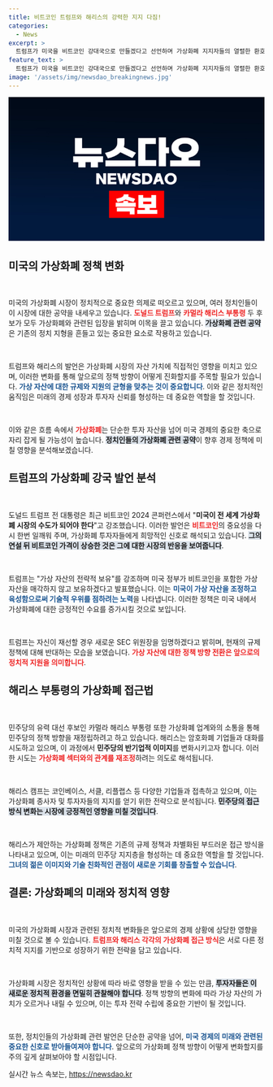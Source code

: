```yaml
---
title: 비트코인 트럼프와 해리스의 강력한 지지 다짐!
categories:
  - News
excerpt: >
  트럼프가 미국을 비트코인 강대국으로 만들겠다고 선언하며 가상화폐 지지자들의 열렬한 환호를 받았다. 반면 민주당 해리스는 업계와의 접촉을 통해 지지층 재건에 나섰다. 두 후보의 가상화폐 공약이 선거의 중심 이슈로 떠오르고 있다!
feature_text: >
  트럼프가 미국을 비트코인 강대국으로 만들겠다고 선언하며 가상화폐 지지자들의 열렬한 환호를 받았다. 반면 민주당 해리스는 업계와의 접촉을 통해 지지층 재건에 나섰다. 두 후보의 가상화폐 공약이 선거의 중심 이슈로 떠오르고 있다!
image: '/assets/img/newsdao_breakingnews.jpg'
---
```


<p><img src="/assets/img/newsdao_breakingnews.jpg" alt="cryptoinkorea 속보" /></p>

<h2 data-ke-size="size26">미국의 가상화폐 정책 변화</h2>

<p data-ke-size="size16">&nbsp;</p>

<p>미국의 가상화폐 시장이 정치적으로 중요한 의제로 떠오르고 있으며, 여러 정치인들이 이 시장에 대한 공약을 내세우고 있습니다. <b><span style="color: #ee2323;">도널드 트럼프</span></b>와 <b><span style="color: #ee2323;">카멀라 해리스 부통령</span></b> 두 후보가 모두 가상화폐와 관련된 입장을 밝히며 이목을 끌고 있습니다. <b><span style="background-color: #21538527;">가상화폐 관련 공약</span></b>은 기존의 정치 지형을 흔들고 있는 중요한 요소로 작용하고 있습니다. </p>

<p data-ke-size="size16">&nbsp;</p>

<p>트럼프와 해리스의 발언은 가상화폐 시장의 자산 가치에 직접적인 영향을 미치고 있으며, 이러한 변화를 통해 앞으로의 정책 방향이 어떻게 진화할지를 주목할 필요가 있습니다. <b><span style="color: #1a5490;">가상 자산에 대한 규제와 지원의 균형을 맞추는 것이 중요합니다</span></b>. 이와 같은 정치적인 움직임은 미래의 경제 성장과 투자자 신뢰를 형성하는 데 중요한 역할을 할 것입니다. </p>

<p data-ke-size="size16">&nbsp;</p>

<p>이와 같은 흐름 속에서 <b><span style="color: #ee2323;">가상화폐</span></b>는 단순한 투자 자산을 넘어 미국 경제의 중요한 축으로 자리 잡게 될 가능성이 높습니다. <b><span style="background-color: #21538527;">정치인들의 가상화폐 관련 공약</span></b>이 향후 경제 정책에 미칠 영향을 분석해보겠습니다.</p>

<h2 data-ke-size="size26">트럼프의 가상화폐 강국 발언 분석</h2>

<p data-ke-size="size16">&nbsp;</p>

<p>도널드 트럼프 전 대통령은 최근 비트코인 2024 콘퍼런스에서 "<b>미국이 전 세계 가상화폐 시장의 수도가 되어야 한다</b>"고 강조했습니다. 이러한 발언은 <b><span style="color: #ee2323;">비트코인</span></b>의 중요성을 다시 한번 일깨워 주며, 가상화폐 투자자들에게 희망적인 신호로 해석되고 있습니다. <b><span style="background-color: #21538527;">그의 연설 뒤 비트코인 가격이 상승한 것은 그에 대한 시장의 반응을 보여줍니다</span></b>.</p>

<p data-ke-size="size16">&nbsp;</p>

<p>트럼프는 "가상 자산의 전략적 보유"를 강조하며 미국 정부가 비트코인을 포함한 가상 자산을 매각하지 않고 보유하겠다고 발표했습니다. 이는 <b><span style="color: #1a5490;">미국이 가상 자산을 조정하고 육성함으로써 기술적 우위를 점하려는 노력</span></b>을 나타냅니다. 이러한 정책은 미국 내에서 가상화폐에 대한 긍정적인 수요를 증가시킬 것으로 보입니다.</p>

<p data-ke-size="size16">&nbsp;</p>

<p>트럼프는 자신이 재선할 경우 새로운 SEC 위원장을 임명하겠다고 밝히며, 현재의 규제 정책에 대해 반대하는 모습을 보였습니다. <b><span style="color: #ee2323;">가상 자산에 대한 정책 방향 전환은 앞으로의 정치적 지원을 의미합니다</span></b>.</p>

<h2 data-ke-size="size26">해리스 부통령의 가상화폐 접근법</h2>

<p data-ke-size="size16">&nbsp;</p>

<p>민주당의 유력 대선 후보인 카멀라 해리스 부통령 또한 가상화폐 업계와의 소통을 통해 민주당의 정책 방향을 재정립하려고 하고 있습니다. 해리스는 암호화폐 기업들과 대화를 시도하고 있으며, 이 과정에서 <b>민주당의 반기업적 이미지</b>를 변화시키고자 합니다. 이러한 시도는 <b><span style="color: #ee2323;">가상화폐 섹터와의 관계를 재조정</span></b>하려는 의도로 해석됩니다. </p>

<p data-ke-size="size16">&nbsp;</p>

<p>해리스 캠프는 코인베이스, 서클, 리플랩스 등 다양한 기업들과 접촉하고 있으며, 이는 가상화폐 종사자 및 투자자들의 지지를 얻기 위한 전략으로 분석됩니다. <b><span style="background-color: #21538527;">민주당의 접근 방식 변화는 시장에 긍정적인 영향을 미칠 것입니다</span></b>.</p>

<p data-ke-size="size16">&nbsp;</p>

<p>해리스가 제안하는 가상화폐 정책은 기존의 규제 정책과 차별화된 부드러운 접근 방식을 나타내고 있으며, 이는 미래의 민주당 지지층을 형성하는 데 중요한 역할을 할 것입니다. <b><span style="color: #1a5490;">그녀의 젊은 이미지와 기술 친화적인 관점이 새로운 기회를 창출할 수 있습니다</span></b>.</p>

<h2 data-ke-size="size26">결론: 가상화폐의 미래와 정치적 영향</h2>

<p data-ke-size="size16">&nbsp;</p>

<p>미국의 가상화폐 시장과 관련된 정치적 변화들은 앞으로의 경제 상황에 상당한 영향을 미칠 것으로 볼 수 있습니다. <b><span style="color: #ee2323;">트럼프와 해리스 각각의 가상화폐 접근 방식</span></b>은 서로 다른 정치적 지지를 기반으로 성장하기 위한 전략을 담고 있습니다. </p>

<p data-ke-size="size16">&nbsp;</p>

<p>가상화폐 시장은 정치적인 상황에 따라 바로 영향을 받을 수 있는 만큼, <b><span style="background-color: #21538527;">투자자들은 이 새로운 정치적 환경을 면밀히 관찰해야 합니다</span></b>. 정책 방향의 변화에 따라 가상 자산의 가치가 오르거나 내릴 수 있으며, 이는 투자 전략 수립에 중요한 기반이 될 것입니다. </p>

<p data-ke-size="size16">&nbsp;</p>

<p>또한, 정치인들의 가상화폐 관련 발언은 단순한 공약을 넘어, <b><span style="color: #1a5490;">미국 경제의 미래와 관련된 중요한 신호로 받아들여져야 합니다</span></b>. 앞으로의 가상화폐 정책 방향이 어떻게 변화할지를 주의 깊게 살펴보아야 할 시점입니다.</p>
실시간 뉴스 속보는, <a href="https://newsdao.kr" rel="dofollow">https://newsdao.kr</a>


